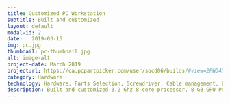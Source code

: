 ```yaml
---
title: Customized PC Workstation
subtitle: Built and customized
layout: default
modal-id: 2
date:   2019-03-15
img: pc.jpg
thumbnail: pc-thumbnail.jpg
alt: image-alt
project-date: March 2019
projecturl: https://ca.pcpartpicker.com/user/socd06/builds/#view=2PWD4D
category: Hardware
technology: Hardware, Parts Selection, Screwdriver, Cable management, Electrical Troubleshooting
description: Built and customized 3.2 Ghz 8-core processor, 8 GB GPU PC, 16 GB DDR4 RAM and 512 GB nVME HDD PC. Optimizing all CPU cores to 4.0Ghz (VCore = 1.28 V) and GPU speed to 1610 Ghz. See link for full part list and details.
---
```

